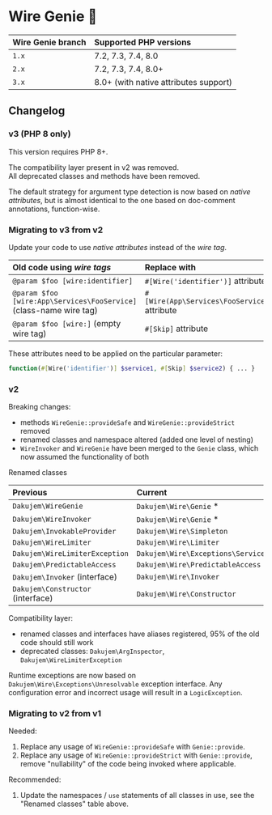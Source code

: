 # Wire Genie 🧞

| Wire Genie branch | Supported PHP versions |
|:------------------|:-----------------------|
| `1.x` | 7.2, 7.3, 7.4, 8.0 |
| `2.x` | 7.2, 7.3, 7.4, 8.0+ |
| `3.x` | 8.0+ (with native attributes support) |

## Changelog


### v3 (PHP 8 only)

This version requires PHP 8+.

The compatibility layer present in v2 was removed.\
All deprecated classes and methods have been removed.

The default strategy for argument type detection is now based on _native attributes_,
but is almost identical to the one based on doc-comment annotations, function-wise.


### Migrating to v3 from v2

Update your code to use _native attributes_ instead of the _wire tag_.

| Old code using _wire tags_ | Replace with |
|:---------|:-------------|
| `@param $foo [wire:identifier]` | `#[Wire('identifier')]` attribute |
| `@param $foo [wire:App\Services\FooService]` (class-name wire tag) | `#[Wire(App\Services\FooService::class)]` attribute |
| `@param $foo [wire:]` (empty wire tag) | `#[Skip]` attribute |

These attributes need to be applied on the particular parameter:
```php
function(#[Wire('identifier')] $service1, #[Skip] $service2) { ... }
```


### v2

Breaking changes:
- methods `WireGenie::provideSafe` and `WireGenie::provideStrict` removed
- renamed classes and namespace altered (added one level of nesting)
- `WireInvoker` and `WireGenie` have been merged to the `Genie` class, which now assumed the functionality of both

Renamed classes

| Previous | Current |
|:---------|:--------|
| `Dakujem\WireGenie` | `Dakujem\Wire\Genie` * |
| `Dakujem\WireInvoker` | `Dakujem\Wire\Genie` * |
| `Dakujem\InvokableProvider` | `Dakujem\Wire\Simpleton` |
| `Dakujem\WireLimiter` | `Dakujem\Wire\Limiter` |
| `Dakujem\WireLimiterException` | `Dakujem\Wire\Exceptions\ServiceNotWhitelisted` |
| `Dakujem\PredictableAccess` | `Dakujem\Wire\PredictableAccess` |
| `Dakujem\Invoker` (interface) | `Dakujem\Wire\Invoker` |
| `Dakujem\Constructor` (interface) | `Dakujem\Wire\Constructor` |

Compatibility layer:
- renamed classes and interfaces have aliases registered, 95% of the old code should still work
- deprecated classes: `Dakujem\ArgInspector`, `Dakujem\WireLimiterException`

Runtime exceptions are now based on `Dakujem\Wire\Exceptions\Unresolvable` exception interface. Any configuration error and incorrect usage will result in a `LogicException`.


### Migrating to v2 from v1

Needed:
1. Replace any usage of `WireGenie::provideSafe` with `Genie::provide`.
2. Replace any usage of `WireGenie::provideStrict` with `Genie::provide`, remove "nullability" of the code being invoked where applicable.

Recommended:
1. Update the namespaces / `use` statements of all classes in use, see the "Renamed classes" table above.

